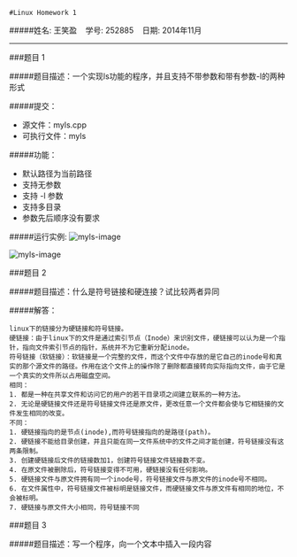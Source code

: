 	#Linux Homework 1 

#####姓名: 王笑盈 &nbsp;&nbsp; 学号: 252885 &nbsp;&nbsp; 日期: 2014年11月

---

###题目 1

#####题目描述：一个实现ls功能的程序，并且支持不带参数和带有参数-l的两种形式

#####提交：
- 源文件：myls.cpp
- 可执行文件：myls

#####功能：
- 默认路径为当前路径
- 支持无参数
- 支持 -l 参数
- 支持多目录
- 参数先后顺序没有要求

#####运行实例:
![myls-image](https://raw.githubusercontent.com/wangxiaoying/linux-homework1/master/images/image1.png)

![myls-image](https://raw.githubusercontent.com/wangxiaoying/linux-homework1/master/images/image2.png)
	
###题目 2

#####题目描述：什么是符号链接和硬连接？试比较两者异同

#####解答：
```
linux下的链接分为硬链接和符号链接。
硬链接：由于linux下的文件是通过索引节点（Inode）来识别文件，硬链接可以认为是一个指针，指向文件索引节点的指针，系统并不为它重新分配inode。
符号链接（软链接）：软链接是一个完整的文件，而这个文件中存放的是它自己的inode号和真实的那个源文件的路径。作用在这个文件上的操作除了删除都直接转向实际指向文件，由于它是一个真实的文件所以占用磁盘空间。
相同：
1. 都是一种在共享文件和访问它的用户的若干目录项之间建立联系的一种方法。
2. 无论是硬链接文件还是符号链接文件还是原文件，更改任意一个文件都会使与它相链接的文件发生相同的改变。
不同：
1. 硬链接指向的是节点(inode),而符号链接指向的是路径(path)。
2. 硬链接不能给目录创建，并且只能在同一文件系统中的文件之间才能创建，符号链接没有这两条限制。
3. 创建硬链接后文件的链接数加1，创建符号链接文件链接数不变。
4. 在原文件被删除后，符号链接变得不可用，硬链接没有任何影响。
5. 硬链接文件与原文件拥有同一个inode号，符号链接文件与原文件的inode号不相同。
6. 在文件属性中，符号链接文件被标明是链接文件，而硬链接文件与原文件有相同的地位，不会被标明。
7. 硬链接与原文件大小相同，符号链接不同
```

###题目 3

#####题目描述：写一个程序，向一个文本中插入一段内容

